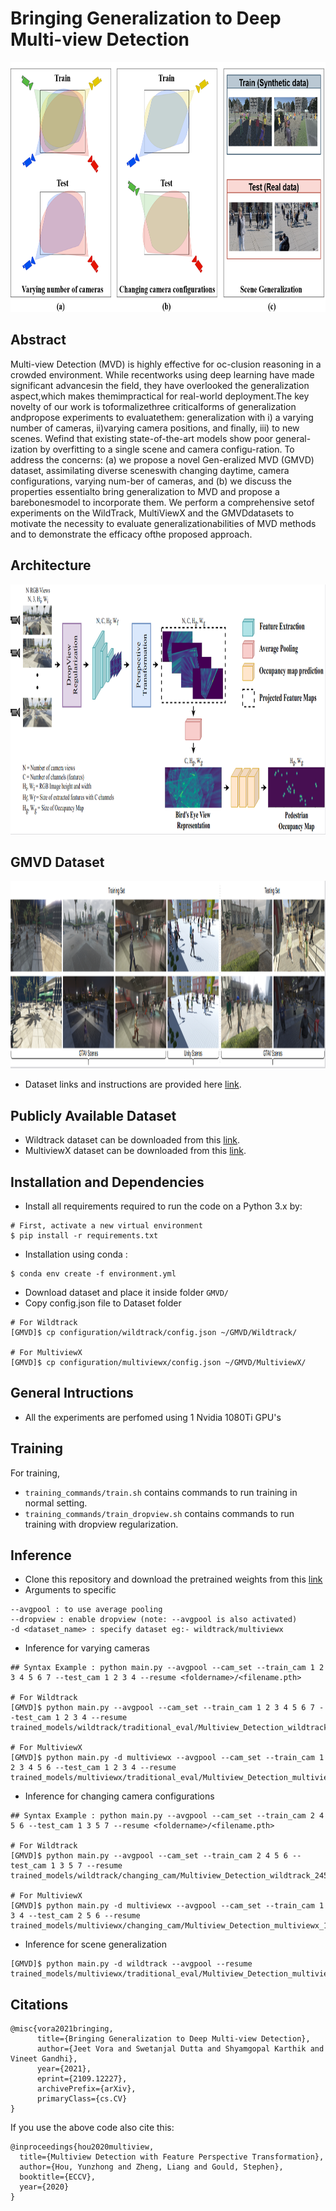 # Bringing Generalization to Deep Multi-view Detection
<img src="./extras/three_generalization.png" height="400">

## Abstract
Multi-view Detection (MVD) is highly effective for oc-clusion reasoning in a crowded environment. While recentworks using deep learning have made significant advancesin the field, they have overlooked the generalization aspect,which makes themimpractical for real-world deployment.The key novelty of our work is toformalizethree criticalforms of generalization andpropose experiments to evaluatethem: generalization with i) a varying number of cameras, ii)varying camera positions, and finally, iii) to new scenes. Wefind that existing state-of-the-art models show poor general-ization by overfitting to a single scene and camera configu-ration. To address the concerns: (a) we propose a novel Gen-eralized MVD (GMVD) dataset, assimilating diverse sceneswith changing daytime, camera configurations, varying num-ber of cameras, and (b) we discuss the properties essentialto bring generalization to MVD and propose a barebonesmodel to incorporate them. We perform a comprehensive setof experiments on the WildTrack, MultiViewX and the GMVDdatasets to motivate the necessity to evaluate generalizationabilities of MVD methods and to demonstrate the efficacy ofthe proposed approach.

## Architecture
<img src="./extras/gmvd_arch.png" height="400">

## GMVD Dataset
<img src="./extras/gmvd_dataset.png" height="300" width="1000">

* Dataset links and instructions are provided here [link](https://github.com/jeetv/GMVD_dataset).

## Publicly Available Dataset
* Wildtrack dataset can be downloaded from this [link](https://www.epfl.ch/labs/cvlab/data/data-wildtrack/).
* MultiviewX dataset can be downloaded from this [link](https://github.com/hou-yz/MultiviewX).

## Installation and Dependencies

* Install all requirements required to run the code on a Python 3.x by:
 ```	
# First, activate a new virtual environment
$ pip install -r requirements.txt
 ```
* Installation using conda :
 ```
$ conda env create -f environment.yml
 ```
 
* Download dataset and place it inside folder `GMVD/`
* Copy config.json file to Dataset folder 
```
# For Wildtrack
[GMVD]$ cp configuration/wildtrack/config.json ~/GMVD/Wildtrack/

# For MultiviewX
[GMVD]$ cp configuration/multiviewx/config.json ~/GMVD/MultiviewX/
```

## General Intructions
* All the experiments are perfomed using 1 Nvidia 1080Ti GPU's

## Training
For training, 
* ``training_commands/train.sh`` contains commands to run training in normal setting.
* ``training_commands/train_dropview.sh`` contains commands to run training with dropview regularization.

## Inference
* Clone this repository and download the pretrained weights from this [link](https://iiitaphyd-my.sharepoint.com/:f:/g/personal/jeet_vora_research_iiit_ac_in/EoZySkQaB2NAuBqbyGwwwX0BP4Ma33QIWdMvlJrczeQoHQ?e=2Z7xgT)
* Arguments to specific
```
--avgpool : to use average pooling
--dropview : enable dropview (note: --avgpool is also activated)
-d <dataset_name> : specify dataset eg:- wildtrack/multiviewx
```

* Inference for varying cameras
```
## Syntax Example : python main.py --avgpool --cam_set --train_cam 1 2 3 4 5 6 7 --test_cam 1 2 3 4 --resume <foldername>/<filename.pth>

# For Wildtrack
[GMVD]$ python main.py --avgpool --cam_set --train_cam 1 2 3 4 5 6 7 --test_cam 1 2 3 4 --resume trained_models/wildtrack/traditional_eval/Multiview_Detection_wildtrack.pth

# For MultiviewX
[GMVD]$ python main.py -d multiviewx --avgpool --cam_set --train_cam 1 2 3 4 5 6 --test_cam 1 2 3 4 --resume trained_models/multiviewx/traditional_eval/Multiview_Detection_multiviewx.pth
```

* Inference for changing camera configurations
```
## Syntax Example : python main.py --avgpool --cam_set --train_cam 2 4 5 6 --test_cam 1 3 5 7 --resume <foldername>/<filename.pth>

# For Wildtrack
[GMVD]$ python main.py --avgpool --cam_set --train_cam 2 4 5 6 --test_cam 1 3 5 7 --resume trained_models/wildtrack/changing_cam/Multiview_Detection_wildtrack_2456.pth

# For MultiviewX
[GMVD]$ python main.py -d multiviewx --avgpool --cam_set --train_cam 1 3 4 --test_cam 2 5 6 --resume trained_models/multiviewx/changing_cam/Multiview_Detection_multiviewx_134.pth
```

* Inference for scene generalization
```
[GMVD]$ python main.py -d wildtrack --avgpool --resume trained_models/multiviewx/traditional_eval/Multiview_Detection_multiviewx.pth
```

## Citations
```
@misc{vora2021bringing,
      title={Bringing Generalization to Deep Multi-view Detection}, 
      author={Jeet Vora and Swetanjal Dutta and Shyamgopal Karthik and Vineet Gandhi},
      year={2021},
      eprint={2109.12227},
      archivePrefix={arXiv},
      primaryClass={cs.CV}
}
```
If you use the above code also cite this:
```
@inproceedings{hou2020multiview,
  title={Multiview Detection with Feature Perspective Transformation},
  author={Hou, Yunzhong and Zheng, Liang and Gould, Stephen},
  booktitle={ECCV},
  year={2020}
}

```
